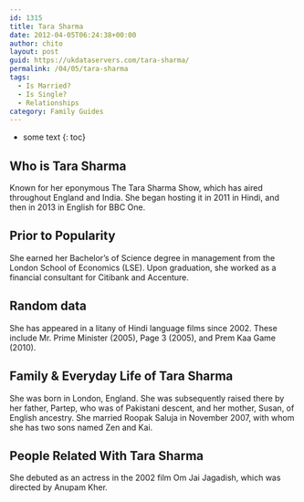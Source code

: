 ```yaml
---
id: 1315
title: Tara Sharma
date: 2012-04-05T06:24:38+00:00
author: chito
layout: post
guid: https://ukdataservers.com/tara-sharma/
permalink: /04/05/tara-sharma
tags:
  - Is Married?
  - Is Single?
  - Relationships
category: Family Guides
---
```


* some text
{: toc}
          
          
## Who is  Tara Sharma
                  
                  
                  
Known for her eponymous The Tara Sharma Show, which has aired throughout England and India. She began hosting it in 2011 in Hindi, and then in 2013 in English for BBC One.
                  
                
                
                
## Prior to Popularity 
                  
                  
                  
She earned her Bachelor&#8217;s of Science degree in management from the London School of Economics (LSE). Upon graduation, she worked as a financial consultant for Citibank and Accenture.
                  
                
                
                
## Random data 
                  
                  
                  
She has appeared in a litany of Hindi language films since 2002. These include Mr. Prime Minister (2005), Page 3 (2005), and Prem Kaa Game (2010).
                  
                
                
                
## Family & Everyday Life of Tara Sharma
                  
                  
                  
She was born in London, England. She was subsequently raised there by her father, Partep, who was of Pakistani descent, and her mother, Susan, of English ancestry. She married Roopak Saluja in November 2007, with whom she has two sons named Zen and Kai.
                  
                
                
                
## People Related With  Tara Sharma
                  
                  
                  
She debuted as an actress in the 2002 film Om Jai Jagadish, which was directed by Anupam Kher.
                  
                
              
            
          
          
          
    
    
  
